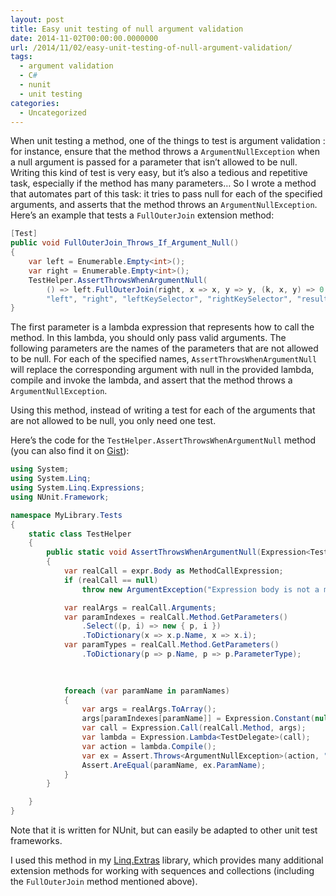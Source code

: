 ```yaml
---
layout: post
title: Easy unit testing of null argument validation
date: 2014-11-02T00:00:00.0000000
url: /2014/11/02/easy-unit-testing-of-null-argument-validation/
tags:
  - argument validation
  - C#
  - nunit
  - unit testing
categories:
  - Uncategorized
---
```



When unit testing a method, one of the things to test is argument validation : for instance, ensure that the method throws a `ArgumentNullException` when a null argument is passed for a parameter that isn’t allowed to be null. Writing this kind of test is very easy, but it’s also a tedious and repetitive task, especially if the method has many parameters… So I wrote a method that automates part of this task: it tries to pass null for each of the specified arguments, and asserts that the method throws an `ArgumentNullException`. Here’s an example that tests a `FullOuterJoin` extension method:

```csharp
[Test]
public void FullOuterJoin_Throws_If_Argument_Null()
{
    var left = Enumerable.Empty<int>();
    var right = Enumerable.Empty<int>();
    TestHelper.AssertThrowsWhenArgumentNull(
        () => left.FullOuterJoin(right, x => x, y => y, (k, x, y) => 0, 0, 0, null),
        "left", "right", "leftKeySelector", "rightKeySelector", "resultSelector");
}
```

The first parameter is a lambda expression that represents how to call the method. In this lambda, you should only pass valid arguments. The following parameters are the names of the parameters that are not allowed to be null. For each of the specified names, `AssertThrowsWhenArgumentNull` will replace the corresponding argument with null in the provided lambda, compile and invoke the lambda, and assert that the method throws a `ArgumentNullException`.

Using this method, instead of writing a test for each of the arguments that are not allowed to be null, you only need one test.

Here’s the code for the `TestHelper.AssertThrowsWhenArgumentNull` method (you can also find it on [Gist](https://gist.github.com/thomaslevesque/c4cb9f537316b122f5b9)):

```csharp
using System;
using System.Linq;
using System.Linq.Expressions;
using NUnit.Framework;

namespace MyLibrary.Tests
{
    static class TestHelper
    {
        public static void AssertThrowsWhenArgumentNull(Expression<TestDelegate> expr, params string[] paramNames)
        {
            var realCall = expr.Body as MethodCallExpression;
            if (realCall == null)
                throw new ArgumentException("Expression body is not a method call", "expr");

            var realArgs = realCall.Arguments;
            var paramIndexes = realCall.Method.GetParameters()
                .Select((p, i) => new { p, i })
                .ToDictionary(x => x.p.Name, x => x.i);
            var paramTypes = realCall.Method.GetParameters()
                .ToDictionary(p => p.Name, p => p.ParameterType);
            
            

            foreach (var paramName in paramNames)
            {
                var args = realArgs.ToArray();
                args[paramIndexes[paramName]] = Expression.Constant(null, paramTypes[paramName]);
                var call = Expression.Call(realCall.Method, args);
                var lambda = Expression.Lambda<TestDelegate>(call);
                var action = lambda.Compile();
                var ex = Assert.Throws<ArgumentNullException>(action, "Expected ArgumentNullException for parameter '{0}', but none was thrown.", paramName);
                Assert.AreEqual(paramName, ex.ParamName);
            }
        }

    }
}
```

Note that it is written for NUnit, but can easily be adapted to other unit test frameworks.

I used this method in my [Linq.Extras](https://github.com/thomaslevesque/Linq.Extras) library, which provides many additional extension methods for working with sequences and collections (including the `FullOuterJoin` method mentioned above).

